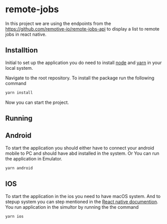 # remote-jobs
In this project we are using the endpoints from the https://github.com/remotive-io/remote-jobs-api to display a list to remote jobs in react native.

## Installtion

Initial to set up the application you do need to install [node](https://nodejs.org/en/download/) and [yarn](https://classic.yarnpkg.com/lang/en/docs/install/#windows-stable) in your local system.

Navigate to the root repository.
To install the package run the following command
```bash
yarn install 
```

Now you can start the project.

## Running

## Android
To start the application you should either have to connect your android mobile to PC and should have abd installed in the system.
Or You can run the application in Emulator.
```bash
yarn android
```

## IOS
To start the application in the ios you need to have macOS system. And to stepup system you can step mentioned in the [React native documention](https://reactnative.dev/docs/running-on-device).
You run application in the simultor by running the the command 
```bash
yarn ios
```

